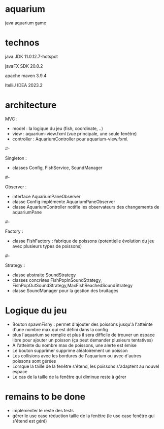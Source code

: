 # aquarium
java aquarium game

# technos
java JDK 11.0.12.7-hotspot

javaFX SDK 20.0.2

apache maven 3.9.4

ItelliJ IDEA 2023.2

# architecture
MVC :
- model : la logique du jeu (fish, coordinate, ..)
- view : aquarium-view.fxml (vue principale, une seule fenêtre)
- controller : AquariumController pour aquarium-view.fxml.

#-

Singleton :
- classes Config, FishService, SoundManager

#-

Observer :
- interface AquariumPaneObserver
- classe Config implémente AquariumPaneObserver
- classe AquariumController notifie les observateurs des changements de aquariumPane

#-

Factory :
- classe FishFactory : fabrique de poissons (potentielle évolution du jeu avec plusieurs types de poissons)

#-

Strategy :
- classe abstraite SoundStrategy
- classes concrètes FishPopInSoundStrategy, FishPopOutSoundStrategy,MaxFishReachedSoundStrategy
- classe SoundManager pour la gestion des bruitages

# Logique du jeu

- Bouton spawnFishy : permet d'ajouter des poissons jusqu'à l'atteinte d'une nombre max qui est défini dans la config
- plus l'aquarium se remplie et plus il sera difficile de trouver un espace libre pour ajouter un poisson (ça peut demander plusieurs tentatives)
- A l'atteinte du nombre max de poissons, une alerte est émise
- Le bouton supprimer supprime aléatoirement un poisson
- Les collisions avec les bordures de l'aquarium ou avec d'autres poissons sont gérées
- Lorsque la taille de la fenêtre s'étend, les poissons s'adaptent au nouvel espace
- Le cas de la taille de la fenêtre qui diminue reste à gérer 

# remains to be done
- implémenter le reste des tests
- gérer le use case réduction taille de la fenêtre
(le use case fenêtre qui s'étend est géré)
